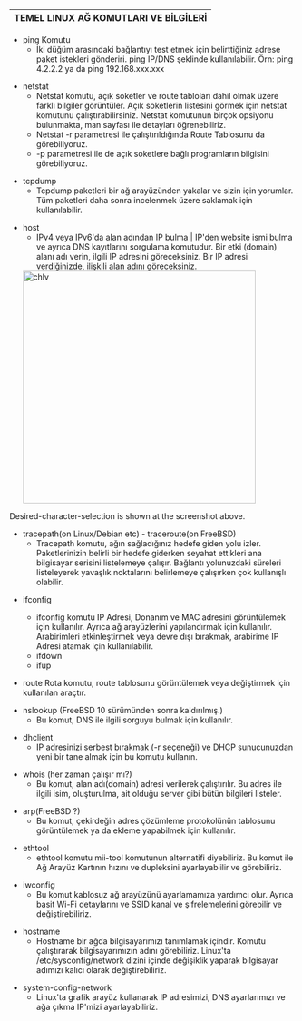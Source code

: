 ﻿| TEMEL LINUX AĞ KOMUTLARI VE BİLGİLERİ |
|:----:|



- ping Komutu
    * İki düğüm arasındaki bağlantıyı test etmek için belirttiğiniz adrese paket istekleri gönderiri.
    ping IP/DNS şeklinde kullanılabilir. Örn: ping 4.2.2.2 ya da ping 192.168.xxx.xxx
    
+ netstat
    * Netstat komutu, açık soketler ve route tabloları dahil olmak üzere farklı bilgiler görüntüler. 
    Açık soketlerin listesini görmek için netstat komutunu çalıştırabilirsiniz. Netstat 
    komutunun birçok opsiyonu bulunmakta, man sayfası ile detayları öğrenebiliriz. 
    * Netstat -r parametresi ile çalıştırıldığında Route Tablosunu da görebiliyoruz.
    * -p parametresi ile de açık soketlere bağlı programların bilgisini görebiliyoruz.

- tcpdump
    * Tcpdump paketleri bir ağ arayüzünden yakalar ve sizin için yorumlar. 
    Tüm paketleri daha sonra incelenmek üzere saklamak için kullanılabilir.

+ host
    * IPv4 veya IPv6'da alan adından IP bulma | IP'den website ismi bulma ve ayrıca DNS kayıtlarını 
    sorgulama komutudur. Bir etki (domain) alanı adı verin, ilgili IP adresini göreceksiniz. Bir 
    IP adresi verdiğinizde, ilişkili alan adını göreceksiniz.
    <img width="410" alt="chlv" src="https://raw.githubusercontent.com/lgsgt/LogoIntern/master/Imgs/host.PNG">   
Desired-character-selection is shown at the screenshot above.  
   

- tracepath(on Linux/Debian etc) - traceroute(on FreeBSD)
    * Tracepath komutu, ağın sağladığınız hedefe giden yolu izler. Paketlerinizin belirli bir hedefe 
    giderken seyahat ettikleri ana bilgisayar serisini listelemeye çalışır. Bağlantı yolunuzdaki 
    süreleri listeleyerek yavaşlık noktalarını belirlemeye çalışırken çok kullanışlı olabilir.

+ ifconfig
    * ifconfig komutu IP Adresi, Donanım ve MAC adresini görüntülemek için kullanılır. Ayrıca ağ 
    arayüzlerini yapılandırmak için kullanılır. Arabirimleri etkinleştirmek veya devre dışı bırakmak, 
    arabirime IP Adresi atamak için kullanılabilir.
    
    - ifdown
    - ifup

- route
    Rota komutu, route tablosunu görüntülemek veya değiştirmek için kullanılan araçtır.

+ nslookup (FreeBSD 10 sürümünden sonra kaldırılmış.)
    * Bu komut, DNS ile ilgili sorguyu bulmak için kullanılır.

- dhclient
    * IP adresinizi serbest bırakmak (-r seçeneği) ve DHCP sunucunuzdan yeni bir tane almak için bu
    komutu kullanın.

+ whois (her zaman çalışır mı?)
    * Bu komut, alan adı(domain) adresi verilerek çalıştırılır. Bu adres ile ilgili isim, oluşturulma, 
    ait olduğu server gibi bütün bilgileri listeler.
    
- arp(FreeBSD ?)
    * Bu komut, çekirdeğin adres çözümleme protokolünün tablosunu görüntülemek ya da ekleme 
    yapabilmek için kullanılır.

+ ethtool
    * ethtool komutu mii-tool komutunun alternatifi diyebiliriz. Bu komut ile Ağ Arayüz Kartının 
    hızını ve dupleksini ayarlayabiilir ve görebiliriz.

- iwconfig
    * Bu komut kablosuz ağ arayüzünü ayarlamamıza yardımcı olur. Ayrıca basit Wi-Fi detaylarını 
    ve SSID kanal ve şifrelemelerini görebilir ve değiştirebiliriz.
    
+ hostname
    * Hostname bir ağda bilgisayarımızı tanımlamak içindir. Komutu çalıştırarak bilgisayarımızın 
    adını görebiliriz. Linux'ta /etc/sysconfig/network dizini içinde değişiklik yaparak bilgisayar 
    adımızı kalıcı olarak değiştirebiliriz.

- system-config-network
    * Linux'ta grafik arayüz kullanarak IP adresimizi, DNS ayarlarımızı ve ağa çıkma
    IP'mizi ayarlayabiliriz.
    

